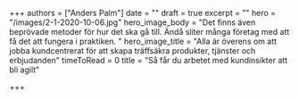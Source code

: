 +++
authors = ["Anders Palm"]
date = ""
draft = true
excerpt = ""
hero = "/images/2-1-2020-10-06.jpg"
hero_image_body = "Det finns även beprövade metoder för hur det ska gå till. Ändå sliter många företag med att få det att fungera i praktiken. "
hero_image_title = "Alla är överens om att jobba kundcentrerat för att skapa träffsäkra produkter, tjänster och erbjudanden"
timeToRead = 0
title = "Så får du arbetet med kundinsikter att bli agilt"

+++
